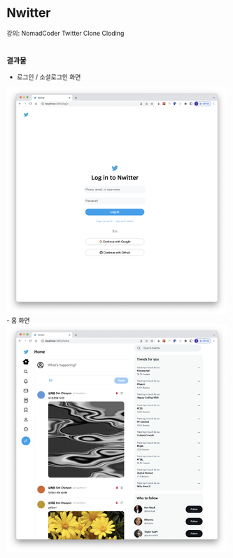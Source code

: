 # Nwitter
강의: NomadCoder Twitter Clone Cloding
<br />
<br />

### 결과물
- 로그인 / 소셜로그인 화면
<img src="src/assets/login.png">
- 홈 화면
<img src="src/assets/home.png">